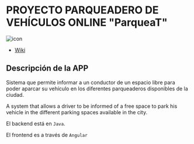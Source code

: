 # PROYECTO PARQUEADERO DE VEHÍCULOS ONLINE "ParqueaT"

![icon](https://user-images.githubusercontent.com/24251638/72212310-9ad42a80-34a7-11ea-93ea-76cd6df15afe.png)

- [Wiki](https://github.com/cristhianA94/app-Car-Parking/wiki)

## Descripción de la APP

Sistema que permite informar a un conductor de un espacio libre para poder aparcar su vehículo en los diferentes parqueaderos disponibles de la ciudad.

A system that allows a driver to be informed of a free space to park his vehicle in the different parking spaces available in the city.

El backend está en `Java`.

El frontend es a través de `Angular`